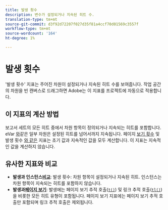```yaml
---
title: 발생 횟수
description: 변수가 설정되거나 지속된 히트 수.
translation-type: tm+mt
source-git-commit: d3f92d72207f027d35f81a4ccf70d01569c3557f
workflow-type: tm+mt
source-wordcount: '164'
ht-degree: 1%

---
```



# 발생 횟수

&#39;발생 횟수&#39; 지표는 주어진 차원이 설정되거나 지속된 히트 수를 보여줍니다. 작업 공간의 차원을 빈 캔버스로 드래그하면 Adobe는 이 지표를 프로젝트에 자동으로 적용합니다.

## 이 지표의 계산 방법

보고서 세트의 모든 히트 중에서 차원 항목이 정의되거나 지속되는 히트를 포함합니다. eVar [와](../dimensions/evar.md)같은 일부 차원은 설정된 히트를 넘어서까지 지속됩니다. 페이지 [보기 횟수](page-views.md) 및 발생 횟수 [와 같은](occurrences.md) 지표는 초기 값과 지속적인 값을 모두 계산합니다. 이 지표는 지속적인 값을 계산하지 않습니다.

## 유사한 지표와 비교

* **발생과 인스턴스[비교](instances.md)**: 발생 횟수: 차원 항목이 설정되거나 지속된 히트. 인스턴스는 차원 항목이 지속되는 히트를 포함하지 않습니다.
* **발생과[페이지 보기](page-views.md)**: 발생에는 페이지 보기 추적 호출([`t()`](/help/implement/vars/functions/t-method.md)) 및 링크 추적 호출([`tl()`](/help/implement/vars/functions/tl-method.md))을 비롯한 모든 히트 유형이 포함됩니다. 페이지 보기 지표에는 페이지 보기 추적 호출만 포함되며 링크 추적 호출은 제외됩니다.